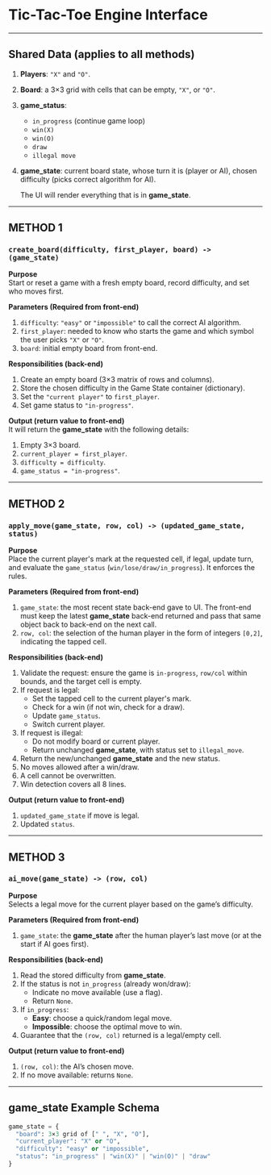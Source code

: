 # Tic-Tac-Toe Engine Interface

---

## Shared Data (applies to all methods)
1. **Players**: `"X"` and `"O"`.
2. **Board**: a 3×3 grid with cells that can be empty, `"X"`, or `"O"`.
3. **game_status**:  
   - `in_progress` (continue game loop)  
   - `win(X)`  
   - `win(O)`  
   - `draw`  
   - `illegal move`
4. **game_state**: current board state, whose turn it is (player or AI), chosen difficulty (picks correct algorithm for AI).  

   The UI will render everything that is in **game_state**.

---

## METHOD 1  
### `create_board(difficulty, first_player, board) -> (game_state)`

**Purpose**  
Start or reset a game with a fresh empty board, record difficulty, and set who moves first.

**Parameters (Required from front-end)**  
1. `difficulty`: `"easy"` or `"impossible"` to call the correct AI algorithm.  
2. `first_player`: needed to know who starts the game and which symbol the user picks `"X"` or `"O"`.
3. `board`: initial empty board from front-end.  

**Responsibilities (back-end)**  
1. Create an empty board (3×3 matrix of rows and columns).  
2. Store the chosen difficulty in the Game State container (dictionary).  
3. Set the `"current player"` to `first_player`.  
4. Set game status to `"in-progress"`.  

**Output (return value to front-end)**  
It will return the **game_state** with the following details:  
1. Empty 3×3 board.  
2. `current_player = first_player`.  
3. `difficulty = difficulty`.  
4. `game_status = "in-progress"`.  

---

## METHOD 2  
### `apply_move(game_state, row, col) -> (updated_game_state, status)`

**Purpose**  
Place the current player's mark at the requested cell, if legal, update turn, and evaluate the `game_status` (`win/lose/draw/in_progress`). It enforces the rules.

**Parameters (Required from front-end)**  
1. `game_state`: the most recent state back-end gave to UI. The front-end must keep the latest **game_state** back-end returned and pass that same object back to back-end on the next call.  
2. `row, col`: the selection of the human player in the form of integers `[0,2]`, indicating the tapped cell.  

**Responsibilities (back-end)**  
1. Validate the request: ensure the game is `in-progress`, `row/col` within bounds, and the target cell is empty.  
2. If request is legal:  
   - Set the tapped cell to the current player's mark.  
   - Check for a win (if not win, check for a draw).  
   - Update `game_status`.  
   - Switch current player.  
3. If request is illegal:  
   - Do not modify board or current player.  
   - Return unchanged **game_state**, with status set to `illegal_move`.  
4. Return the new/unchanged **game_state** and the new status.  
5. No moves allowed after a win/draw.  
6. A cell cannot be overwritten.  
7. Win detection covers all 8 lines.  

**Output (return value to front-end)**  
1. `updated_game_state` if move is legal.  
2. Updated `status`.  

---

## METHOD 3  
### `ai_move(game_state) -> (row, col)`

**Purpose**  
Selects a legal move for the current player based on the game’s difficulty.

**Parameters (Required from front-end)**  
1. `game_state`: the **game_state** after the human player’s last move (or at the start if AI goes first).  

**Responsibilities (back-end)**  
1. Read the stored difficulty from **game_state**.  
2. If the status is not `in_progress` (already won/draw):  
   - Indicate no move available (use a flag).  
   - Return `None`.  
3. If `in_progress`:  
   - **Easy**: choose a quick/random legal move.  
   - **Impossible**: choose the optimal move to win.  
4. Guarantee that the `(row, col)` returned is a legal/empty cell.  

**Output (return value to front-end)**  
1. `(row, col)`: the AI’s chosen move.  
2. If no move available: returns `None`.  

---

## game_state Example Schema

```python
game_state = {
  "board": 3×3 grid of [" ", "X", "O"],
  "current_player": "X" or "O",
  "difficulty": "easy" or "impossible",
  "status": "in_progress" | "win(X)" | "win(O)" | "draw"
}
